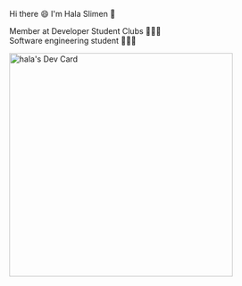 Hi there 😄 I'm Hala Slimen 🚩

Member at Developer Student Clubs 👩🏻‍💻 
<br>
Software engineering student 👩🏻‍🎓


<a href="https://app.daily.dev/halasln"><img src="https://api.daily.dev/devcards/08075a614f7e4d30bd7289d345524a73.png?r=pry" width="400" alt="hala's Dev Card"/></a>


